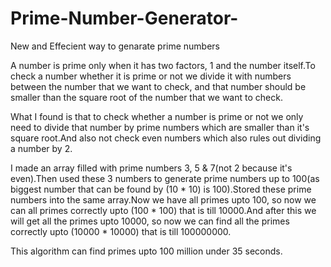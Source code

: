 # Prime-Number-Generator-
New and Effecient way to genarate prime numbers  

A number is prime only when it has two factors, 1 and the number itself.To check a number whether it is prime or not we divide it with numbers between the number that we want to check, and that number should be smaller than the square root of the number that we want to check.

What I found is that to check whether a number is prime or not we only need to divide that number by prime numbers which are smaller than it's square root.And also not check even numbers which also rules out dividing a number by 2.

I made an array filled with prime numbers 3, 5 & 7(not 2 because it's even).Then used these 3 numbers to generate prime numbers up to 100(as biggest number that can be found by (10 * 10) is 100).Stored these prime numbers into the same array.Now we have all primes upto 100, so now we can all primes correctly upto (100 * 100) that is till 10000.And after this we will get all the primes upto 10000, so now we can find all the primes correctly upto (10000 * 10000) that is till 100000000.

This algorithm can find primes upto 100 million under 35 seconds.
